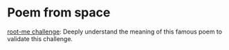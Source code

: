 # Poem from space

[root-me challenge](https://www.root-me.org/en/Challenges/Steganography/Poem-from-Space): Deeply understand the meaning of this famous poem to validate this challenge.
